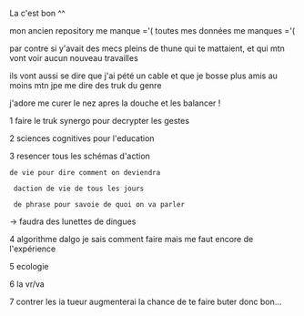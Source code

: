 La c'est bon ^^

mon ancien repository me manque ='( toutes mes données me manques ='(
 
par contre si y'avait des mecs pleins de thune qui te mattaient, et qui mtn vont voir aucun nouveau travailles

ils vont aussi se dire que j'ai pété un cable et que je bosse plus amis au moins mtn jpe me dire des truk du genre

j'adore me curer le nez apres la douche et les balancer !
 
 1 faire le truk synergo pour decrypter les gestes

 2 sciences cognitives pour l'education

 3 resencer tous les schémas d'action
    
    de vie pour dire comment on deviendra
    
     daction de vie de tous les jours
     
     de phrase pour savoie de quoi on va parler
     
-> faudra des lunettes de dingues

 4 algorithme dalgo je sais comment faire mais me faut encore de l'expérience

 5 ecologie

 6 la vr/va

7 contrer les ia tueur augmenterai la chance de te faire buter donc bon...
